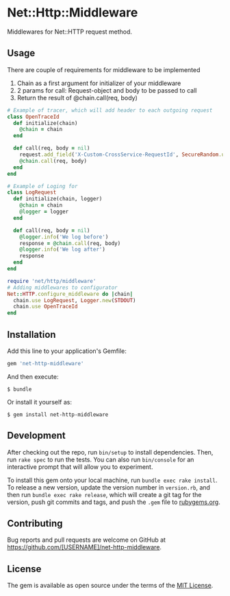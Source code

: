 # Net::Http::Middleware

Middlewares for Net::HTTP request method.

## Usage

There are couple of requirements for middleware to be implemented
1. Chain as a first argument for initializer of your middleware
2. 2 params for call: Request-object and body to be passed to call
3. Return the result of @chain.call(req, body)

```ruby
# Example of tracer, which will add header to each outgoing request
class OpenTraceId
  def initialize(chain)
    @chain = chain
  end

  def call(req, body = nil)
    request.add_field('X-Custom-CrossService-RequestId', SecureRandom.uuid)
    @chain.call(req, body)
  end
end

# Example of Loging for 
class LogRequest
  def initialize(chain, logger)
    @chain = chain
    @logger = logger
  end

  def call(req, body = nil)
    @logger.info('We log before')
    response = @chain.call(req, body)
    @logger.info('We log after')
    response
  end
end

require 'net/http/middleware'
# Adding middlewares to configurator
Net::HTTP.configure_middleware do |chain|
  chain.use LogRequest, Logger.new(STDOUT)
  chain.use OpenTraceId
end
```


## Installation

Add this line to your application's Gemfile:

```ruby
gem 'net-http-middleware'
```

And then execute:

    $ bundle

Or install it yourself as:

    $ gem install net-http-middleware

## Development

After checking out the repo, run `bin/setup` to install dependencies. Then, run `rake spec` to run the tests. You can also run `bin/console` for an interactive prompt that will allow you to experiment.

To install this gem onto your local machine, run `bundle exec rake install`. To release a new version, update the version number in `version.rb`, and then run `bundle exec rake release`, which will create a git tag for the version, push git commits and tags, and push the `.gem` file to [rubygems.org](https://rubygems.org).

## Contributing

Bug reports and pull requests are welcome on GitHub at https://github.com/[USERNAME]/net-http-middleware.

## License

The gem is available as open source under the terms of the [MIT License](http://opensource.org/licenses/MIT).
